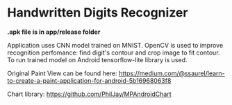 # Handwritten Digits Recognizer
**.apk file is in app/release folder**

Application uses CNN model trained on MNIST.
OpenCV is used to improve recognition perfomance: find digit's contour and crop image to fit contour.
To run trained model on Android tensorflow-lite library is used.

Original Paint View can be found here: https://medium.com/@ssaurel/learn-to-create-a-paint-application-for-android-5b16968063f8

Chart library: https://github.com/PhilJay/MPAndroidChart
